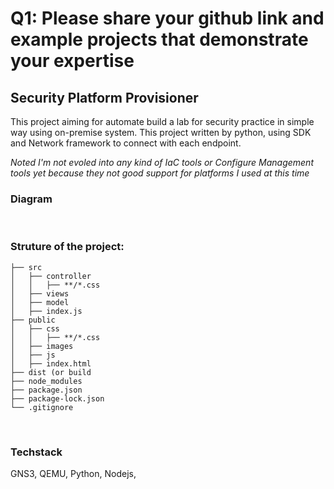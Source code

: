 
# Q1: Please share your github link and example projects that demonstrate your expertise

## Security Platform Provisioner
This project aiming for automate build a lab for security practice in simple way using on-premise system. This project written by python, using SDK and Network framework to connect with each endpoint.

*Noted I'm not evoled into any kind of IaC tools or Configure Management tools yet because they not good support for platforms I used at this time* 
<br/>

### Diagram

<br/>

### Struture of the project:
```
├── src
│   ├── controller
│   │   ├── **/*.css
│   ├── views
│   ├── model
│   ├── index.js
├── public
│   ├── css
│   │   ├── **/*.css
│   ├── images
│   ├── js
│   ├── index.html
├── dist (or build
├── node_modules
├── package.json
├── package-lock.json 
└── .gitignore
```
<br/>

### Techstack
GNS3, QEMU, Python, Nodejs, 